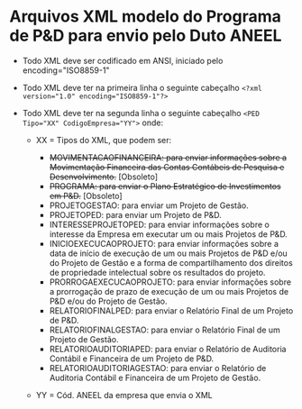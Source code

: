 # Arquivos XML modelo do Programa de P&D para envio pelo Duto ANEEL

- Todo XML deve ser codificado em ANSI, iniciado pelo encoding="ISO8859-1"

- Todo XML deve ter na primeira linha o seguinte cabeçalho ```<?xml version="1.0" encoding="ISO8859-1"?>```

- Todo XML deve ter na segunda linha o seguinte cabeçalho ```<PED Tipo="XX" CodigoEmpresa="YY">``` onde:

  - XX = Tipos do XML, que podem ser:

    - ~~MOVIMENTACAOFINANCEIRA: para enviar informações sobre a Movimentação Financeira das Contas Contábeis de Pesquisa e Desenvolvimento.~~ [Obsoleto]
    - ~~PROGRAMA: para enviar o Plano Estratégico de Investimentos em P&D.~~ [Obsoleto]
    - PROJETOGESTAO: para enviar um Projeto de Gestão.
    - PROJETOPED: para enviar um Projeto de P&D.
    - INTERESSEPROJETOPED: para enviar informações sobre o interesse da Empresa em executar um ou mais Projetos de P&D.
    - INICIOEXECUCAOPROJETO: para enviar informações sobre a data de início de execução de um ou mais Projetos de P&D e/ou do Projeto de Gestão e a forma de compartilhamento dos direitos de propriedade intelectual sobre os resultados do projeto.
    - PRORROGAEXECUCAOPROJETO: para enviar informações sobre a prorrogação de prazo de execução de um ou mais Projetos de P&D e/ou do Projeto de Gestão.
    - RELATORIOFINALPED: para enviar o Relatório Final de um Projeto de P&D.
    - RELATORIOFINALGESTAO: para enviar o Relatório Final de um Projeto de Gestão.
    - RELATORIOAUDITORIAPED: para enviar o Relatório de Auditoria Contábil e Financeira de um Projeto de P&D.
    - RELATORIOAUDITORIAGESTAO: para enviar o Relatório de Auditoria Contábil e Financeira de um Projeto de Gestão.
  - YY = Cód. ANEEL da empresa que envia o XML
